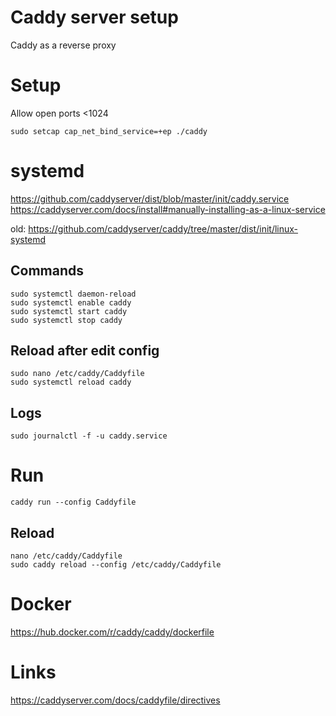 
# Caddy server setup

Caddy as a reverse proxy

# Setup

Allow open ports <1024

    sudo setcap cap_net_bind_service=+ep ./caddy

# systemd

https://github.com/caddyserver/dist/blob/master/init/caddy.service
https://caddyserver.com/docs/install#manually-installing-as-a-linux-service

old: https://github.com/caddyserver/caddy/tree/master/dist/init/linux-systemd

## Commands

    sudo systemctl daemon-reload
    sudo systemctl enable caddy
    sudo systemctl start caddy
    sudo systemctl stop caddy

## Reload after edit config

    sudo nano /etc/caddy/Caddyfile
    sudo systemctl reload caddy

## Logs

    sudo journalctl -f -u caddy.service

# Run

    caddy run --config Caddyfile


## Reload

    nano /etc/caddy/Caddyfile
    sudo caddy reload --config /etc/caddy/Caddyfile



# Docker

https://hub.docker.com/r/caddy/caddy/dockerfile

# Links

https://caddyserver.com/docs/caddyfile/directives


